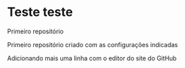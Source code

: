 # Teste teste
 Primeiro repositório


Primeiro repositório criado com as configurações indicadas

Adicionando mais uma linha com o editor do site do GitHub
